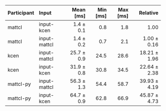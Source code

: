 | Participant | Input | Mean [ms] | Min [ms] | Max [ms] | Relative |
|:---|:---|---:|---:|---:|---:|
| mattcl | input-kcen | 1.4 ± 0.1 | 0.8 | 1.8 | 1.00 |
| mattcl | input-mattcl | 1.4 ± 0.2 | 0.7 | 2.1 | 1.00 ± 0.16 |
| kcen | input-mattcl | 25.7 ± 0.9 | 24.5 | 28.6 | 18.21 ± 1.96 |
| kcen | input-kcen | 31.9 ± 0.8 | 30.8 | 34.5 | 22.64 ± 2.38 |
| mattcl-py | input-mattcl | 56.3 ± 1.3 | 54.4 | 58.7 | 39.93 ± 4.19 |
| mattcl-py | input-kcen | 64.7 ± 0.9 | 62.8 | 66.9 | 45.87 ± 4.73 |
